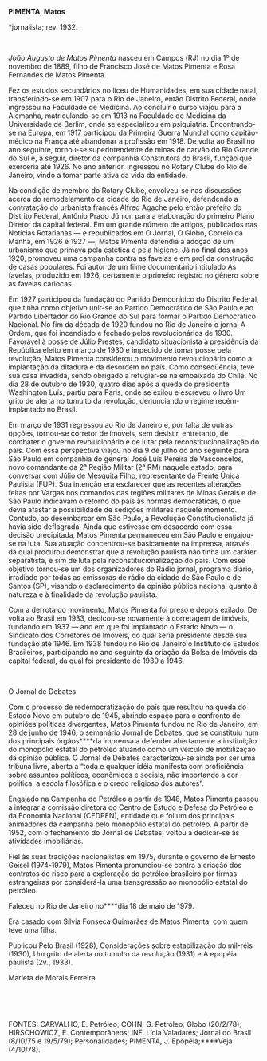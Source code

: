 **PIMENTA, Matos**

\*jornalista; rev. 1932.

 

*João Augusto de Matos Pimenta* nasceu em Campos (RJ) no dia 1º de
novembro de 1889, filho de Francisco José de Matos Pimenta e Rosa
Fernandes de Matos Pimenta.

Fez os estudos secundários no liceu de Humanidades, em sua cidade natal,
transferindo-se em 1907 para o Rio de Janeiro, então Distrito Federal,
onde ingressou na Faculdade de Medicina. Ao concluir o curso viajou para
a Alemanha, matriculando-se em 1913 na Faculdade de Medicina da
Universidade de Berlim, onde se especializou em psiquiatria.
Encontrando-se na Europa, em 1917 participou da Primeira Guerra Mundial
como capitão-médico na França até abandonar a profissão em 1918. De
volta ao Brasil no ano seguinte, tornou-se superintendente de minas de
carvão do Rio Grande do Sul e, a seguir, diretor da companhia
Construtora do Brasil, função que exerceria até 1926. No ano anterior,
ingressou no Rotary Clube do Rio de Janeiro, vindo a tomar parte ativa
da vida da entidade.

Na condição de membro do Rotary Clube, envolveu-se nas discussões acerca
do remodelamento da cidade do Rio de Janeiro, defendendo a contratação
do urbanista francês Alfred Agache pelo então prefeito do Distrito
Federal, Antônio Prado Júnior, para a elaboração do primeiro Plano
Diretor da capital federal. Em um grande número de artigos, publicados
nas Notícias Rotarianas — e republicados em O Jornal, O Globo, Correio
da Manhã, em 1926 e 1927 —, Matos Pimenta defendia a adoção de um
urbanismo que primava pela estética e pela higiene. Já no final dos anos
1920, promoveu uma campanha contra as favelas e em prol da construção de
casas populares. Foi autor de um filme documentário intitulado As
favelas, produzido em 1926, certamente o primeiro registro no gênero
sobre as favelas cariocas.

Em 1927 participou da fundação do Partido Democrático do Distrito
Federal, que tinha como objetivo unir-se ao Partido Democrático de São
Paulo e ao Partido Libertador do Rio Grande do Sul para formar o Partido
Democrático Nacional. No fim da década de 1920 fundou no Rio de Janeiro
o jornal A Ordem, que foi incendiado e fechado pelos revolucionários de
1930. Favorável à posse de Júlio Prestes, candidato situacionista à
presidência da República eleito em março de 1930 e impedido de tomar
posse pela revolução, Matos Pimenta considerou o movimento
revolucionário como a implantação da ditadura e da desordem no país.
Como conseqüência, teve sua casa invadida, sendo obrigado a refugiar-se
na embaixada do Chile. No dia 28 de outubro de 1930, quatro dias após a
queda do presidente Washington Luís, partiu para Paris, onde se exilou e
escreveu o livro Um grito de alerta no tumulto da revolução, denunciando
o regime recém-implantado no Brasil.

Em março de 1931 regressou ao Rio de Janeiro e, por falta de outras
opções, tornou-se corretor de imóveis, sem desistir, entretanto, de
combater o governo revolucionário e de lutar pela reconstitucionalização
do país. Com essa perspectiva viajou no dia 9 de julho do ano seguinte
para São Paulo em companhia do general José Luís Pereira de Vasconcelos,
novo comandante da 2ª Região Militar (2ª RM) naquele estado, para
conversar com Júlio de Mesquita Filho, representante da Frente Única
Paulista (FUP). Sua intenção era esclarecer que as recentes alterações
feitas por Vargas nos comandos das regiões militares de Minas Gerais e
de São Paulo indicavam o retorno do país às normas democráticas, o que
devia afastar a possibilidade de sedições militares naquele momento.
Contudo, ao desembarcar em São Paulo, a Revolução Constitucionalista já
havia sido deflagrada. Ainda que estivesse em desacordo com essa decisão
precipitada, Matos Pimenta permaneceu em São Paulo e engajou-se na luta.
Sua atuação concentrou-se basicamente na imprensa, através da qual
procurou demonstrar que a revolução paulista não tinha um caráter
separatista, e sim de luta pela reconstitucionalização do país. Com esse
objetivo tornou-se um dos organizadores do Rádio jornal, programa
diário, irradiado por todas as emissoras de rádio da cidade de São Paulo
e de Santos (SP), visando o esclarecimento da opinião pública nacional
quanto à natureza e à finalidade da revolução paulista.

Com a derrota do movimento, Matos Pimenta foi preso e depois exilado. De
volta ao Brasil em 1933, dedicou-se novamente à corretagem de imóveis,
fundando em 1937 — ano em que foi implantado o Estado Novo — o Sindicato
dos Corretores de Imóveis, do qual seria presidente desde sua fundação
até 1946. Em 1938 fundou no Rio de Janeiro o Instituto de Estudos
Brasileiros, participando no ano seguinte da criação da Bolsa de Imóveis
da capital federal, da qual foi presidente de 1939 a 1946.

 

O Jornal de Debates

Com o processo de redemocratização do país que resultou na queda do
Estado Novo em outubro de 1945, abrindo espaço para o confronto de
opiniões políticas divergentes, Matos Pimenta fundou no Rio de Janeiro,
em 28 de junho de 1946, o semanário Jornal de Debates, que se constituiu
num dos principais órgãos****da imprensa a defender abertamente a
instituição do monopólio estatal do petróleo atuando como um veículo de
mobilização da opinião pública. O Jornal de Debates caracterizou-se
ainda por ser uma tribuna livre, aberta a “toda e qualquer idéia
manifesta com proficiência sobre assuntos políticos, econômicos e
sociais, não importando a cor política, a escola filosófica e o credo
religioso dos autores”.

Engajado na Campanha do Petróleo a partir de 1948, Matos Pimenta passou
a integrar a comissão diretora do Centro de Estudo e Defesa do Petróleo
e da Economia Nacional (CEDPEN), entidade que foi um dos principais
animadores da campanha pelo monopólio estatal do petróleo. A partir de
1952, com o fechamento do Jornal de Debates, voltou a dedicar-se às
atividades imobiliárias.

Fiel às suas tradições nacionalistas em 1975, durante o governo de
Ernesto Geisel (1974-1979), Matos Pimenta pronunciou-se contra a criação
dos contratos de risco para a exploração do petróleo brasileiro por
firmas estrangeiras por considerá-la uma transgressão ao monopólio
estatal do petróleo.

Faleceu no Rio de Janeiro no****dia 18 de maio de 1979.

Era casado com Sílvia Fonseca Guimarães de Matos Pimenta, com quem teve
uma filha.

Publicou Pelo Brasil (1928), Considerações sobre estabilização do
mil-réis (1930), Um grito de alerta no tumulto da revolução (1931) e A
epopéia paulista (2v., 1933).

Marieta de Morais Ferreira

 

 

FONTES: CARVALHO, E. Petróleo; COHN, G. Petróleo; Globo (20/2/78);
HIRSCHOWICZ, E. Contemporâneos; INF. Lícia Valadares; Jornal do Brasil
(8/10/75 e 19/5/79); Personalidades; PIMENTA, J. Epopéia;****Veja
(4/10/78).

 
